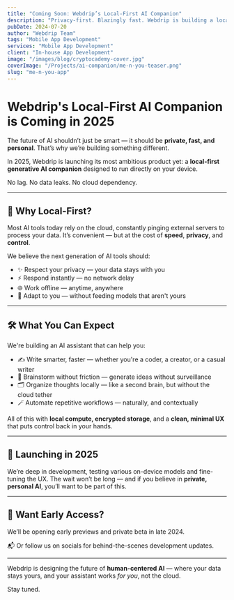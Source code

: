 ```yaml
---
title: "Coming Soon: Webdrip’s Local-First AI Companion"
description: "Privacy-first. Blazingly fast. Webdrip is building a local-first generative AI assistant for creators, developers, and deep thinkers — launching in 2025."
pubDate: 2024-07-20
author: "Webdrip Team"
tags: "Mobile App Development"
services: "Mobile App Development"
client: "In-house App Development"
image: "/images/blog/cryptocademy-cover.jpg"
coverImage: "/Projects/ai-companion/me-n-you-teaser.png"
slug: "me-n-you-app"
---
```


# Webdrip's Local-First AI Companion is Coming in 2025

The future of AI shouldn’t just be smart — it should be **private, fast, and personal**. That’s why we’re building something different.

In 2025, Webdrip is launching its most ambitious product yet: a **local-first generative AI companion** designed to run directly on your device.

No lag. No data leaks. No cloud dependency.

---

## 🤖 Why Local-First?

Most AI tools today rely on the cloud, constantly pinging external servers to process your data. It’s convenient — but at the cost of **speed**, **privacy**, and **control**.

We believe the next generation of AI tools should:

- ✨ Respect your privacy — your data stays with you
- ⚡️ Respond instantly — no network delay
- 🌐 Work offline — anytime, anywhere
- 🧠 Adapt to you — without feeding models that aren't yours

---

## 🛠️ What You Can Expect

We're building an AI assistant that can help you:

- ✍️ Write smarter, faster — whether you're a coder, a creator, or a casual writer
- 🧘 Brainstorm without friction — generate ideas without surveillance
- 🗂️ Organize thoughts locally — like a second brain, but without the cloud tether
- 🪄 Automate repetitive workflows — naturally, and contextually

All of this with **local compute, encrypted storage**, and a **clean, minimal UX** that puts control back in your hands.

---

## 📅 Launching in 2025

We’re deep in development, testing various on-device models and fine-tuning the UX. The wait won’t be long — and if you believe in **private, personal AI**, you’ll want to be part of this.

---

## 🧪 Want Early Access?

We’ll be opening early previews and private beta in late 2024.

📬 Or follow us on socials for behind-the-scenes development updates.

---

Webdrip is designing the future of **human-centered AI** — where your data stays yours, and your assistant works _for you_, not the cloud.

Stay tuned.

